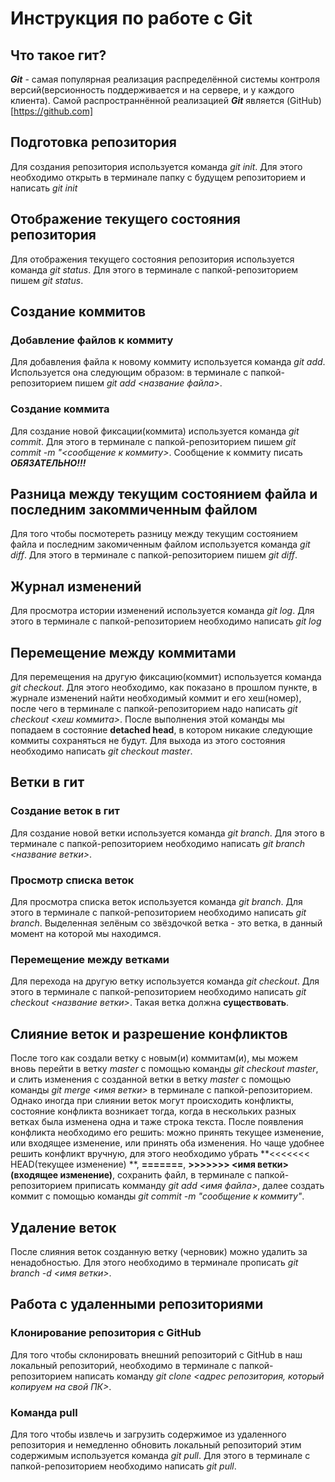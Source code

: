 # Инструкция по работе с Git

## Что такое гит?
***Git*** - самая популярная реализация распределённой системы контроля версий(версионность поддерживается и на сервере, и у каждого клиента). Самой распространнённой реализацией ***Git*** является (GitHub)[https://github.com]

## Подготовка репозитория
Для создания репозитория используется команда *git init*. Для этого необходимо открыть в терминале папку с будущем репозиторием и написать *git init*

## Отображение текущего состояния репозитория
Для отображения текущего состояния репозитория используется команда *git status*. Для этого в терминале с папкой-репозиторием пишем *git status*.

## Создание коммитов

### Добавление файлов к коммиту
Для добавления файла к новому коммиту используется команда *git add*. Используется она следующим образом: в терминале с папкой-репозиторием пишем *git add <название файла>*.

### Создание коммита
Для создание новой фиксации(коммита) используется команда *git commit*. Для этого в терминале с папкой-репозиторием пишем *git commit -m "<сообщение к коммиту>*. Сообщение к коммиту писать ***ОБЯЗАТЕЛЬНО!!!***

## Разница между текущим состоянием файла и последним закоммиченным файлом
Для того чтобы посмотереть разницу между текущим состоянием файла и последним закомиченным файлом используется команда *git diff*. Для этого в терминале с папкой-репозиторием пишем *git diff*.

## Журнал изменений
Для просмотра истории изменений используется команда *git log*. Для этого в терминале с папкой-репозиторием необходимо написать *git log*

## Перемещение между коммитами
Для перемещения на другую фиксацию(коммит) используется команда *git checkout*. Для этого необходимо, как показано в прошлом пункте, в журнале изменений найти необходимый коммит и его хеш(номер), после чего в терминале с папкой-репозиторием надо написать *git checkout <хеш коммита>*. После выполнения этой команды мы попадаем в состояние **detached head**, в котором никакие следующие коммиты сохраняться не будут. Для выхода из этого состояния необходимо написать *git checkout master*.

## Ветки в гит
### Создание веток в гит
Для создание новой ветки используется команда *git branch*. Для этого в терминале с папкой-репозиторием необходимо написать *git branch <название ветки>*.
### Просмотр списка веток
Для просмотра списка веток используется команда *git branch*. Для этого в терминале с папкой-репозиторием необходимо написать *git branch*. Выделенная зелёным со звёздочкой ветка - это ветка, в данный момент на которой мы находимся.

### Перемещение между ветками
Для перехода на другую ветку используется команда *git checkout*. Для этого в терминале с папкой-репозиторием необходимо написать *git checkout <название ветки>*. Такая ветка должна **существовать**.

## Слияние веток и разрешение конфликтов
После того как создали ветку с новым(и) коммитам(и), мы можем вновь перейти в ветку *master* с помощью команды *git checkout master*, и слить изменения с созданной ветки в ветку *master* с помощью команды *git merge <имя ветки>* в терминале с папкой-репозиторием. Однако иногда при слиянии веток могут происходить конфликты, состояние конфликта возникает тогда, когда в нескольких разных ветках была изменена одна и таже строка текста. После появления конфликта необходимо его решить: можно принять текущее изменение, или входящее изменение, или принять оба изменения. Но чаще удобнее решить конфликт вручную, для этого необходимо убрать **<<<<<<< HEAD(текущее изменение) **, **=======**, **>>>>>>> <имя ветки> (входящее изменение)**, сохранить файл, в терминале с папкой-репозиторием приписать комманду *git add <имя файла>*, далее создать коммит с помощью команды *git commit -m "сообщение к коммиту"*.

## Удаление веток
После слияния веток созданную ветку (черновик) можно удалить за ненадобностью. Для этого необходимо в терминале прописать *git branch -d <имя ветки>*.

## Работа с удаленными репозиториями

### Клонирование репозитория с GitHub 
Для того чтобы склонировать внешний репозиторий с GitHub в наш локальный репозиторий, необходимо в терминале с папкой-репозиторием написать команду *git clone <адрес репозитория, который копируем на свой ПК>*.

### Команда pull
Для того чтобы извлечь и загрузить содержимое из удаленного репозитория и немедленно обновить локальный репозиторий этим содержимым используется команда *git pull*. Для этого в терминале с папкой-репозиторием необходимо написать *git pull*.
